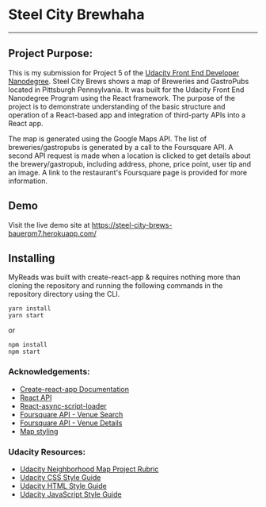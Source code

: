 # Steel City Brewhaha
---

## Project Purpose:

This is my submission for Project 5 of the [Udacity Front End Developer 
Nanodegree](https://www.udacity.com/course/front-end-web-developer-nanodegree--nd001). Steel City Brews shows a map of Breweries and GastroPubs located in Pittsburgh Pennsylvania.   It was built for the Udacity Front End Nanodegree Program using the React framework. The purpose of the project is to demonstrate understanding of the basic structure and operation of a React-based app and integration of third-party APIs into a React app.

The map is generated using the Google Maps API.  The list of breweries/gastropubs is generated by a call to the Foursquare API. A second API request is made when a location is clicked to get details about the brewery/gastropub, including address, phone, price point, user tip and an image. A link to the restaurant's Foursquare page is provided for more information.

## Demo

Visit the live demo site at https://steel-city-brews-bauerpm7.herokuapp.com/


## Installing
MyReads was built with create-react-app & requires nothing more than cloning the
repository and running the following commands in the repository directory using
the CLI.

```
yarn install
yarn start
```

or

```
npm install
npm start
```


### Acknowledgements:
* [Create-react-app Documentation](https://github.com/facebookincubator/create-react-app)
* [React API](https://facebook.github.io/react/docs/react-api.html)
* [React-async-script-loader](https://www.npmjs.com/package/react-async-script-loader)
* [Foursquare API - Venue Search](https://developer.foursquare.com/docs/api/venues/search)
* [Foursquare API - Venue Details](https://developer.foursquare.com/docs/api/venues/details)
* [Map styling](https://developers.google.com/maps/documentation/javascript/styling)

### Udacity Resources:
* [Udacity Neighborhood Map Project Rubric](https://review.udacity.com/#!/rubrics/1351/view)
* [Udacity CSS Style Guide](http://udacity.github.io/frontend-nanodegree-styleguide/css.html)
* [Udacity HTML Style Guide](http://udacity.github.io/frontend-nanodegree-styleguide/index.html)
* [Udacity JavaScript Style Guide](http://udacity.github.io/frontend-nanodegree-styleguide/javascript.html)
